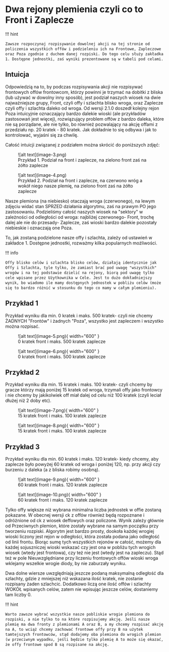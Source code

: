 # Dwa rejony plemienia czyli co to Front i Zaplecze


!!! hint

    Zawsze rozpoczynaj rozpisywanie dowolnej akcji na tej stronie od policzenia wszystkich offów i podzieleniu ich na Frontowe, Zapleczowe oraz Poza zgodnie z duchem danej rozpiski. Do tego celu służy zakładka 1. Dostępne jednostki, zaś wyniki prezentowane są w tabeli pod celami.

## Intuicja

Odpowiedzią na to, by podczas rozpisywania akcji nie rozpisywać frontowych offów frontowcom, którzy powinni je trzymać na dobitki z bliska (lub używać w dowolny inny sposób), jest podział naszych wiosek na dwie najważniejsze grupy, Front, czyli offy i szlachta blisko wroga, oraz Zaplecze czyli offy i szlachta daleko od wroga. Od wersji 2.1.0 doszedł kolejny rejon Poza intuicyjnie oznaczający bardzo dalekie wioski (ale przykładów zastosowań jest więcej), rozwiązujący problem offów z bardzo daleka, które nie są porządane, ale nie tylko, bo również pozwalający na akcję offami z przedziału np. 20 kratek - 80 kratek. Jak dokładnie to się odbywa i jak to kontrolować, wyjaśni się za chwilę.

Całość intuicji związanej z podziałem można skrócić do poniższych zdjęć:

<figure markdown="span">
  ![alt text](image-3.png)
  <figcaption>Przykład 1. Podział na front i zaplecze, na zielono front zaś na żółto zaplecze</figcaption>
</figure>

<figure markdown="span">
  ![alt text](image-4.png)
  <figcaption>Przykład 2. Podział na front i zaplecze, na czerwono wróg a wokół niego nasze plemię, na zielono front zaś na żółto zaplecze</figcaption>
</figure>

Nasze plemiona (na niebiesko) otaczają wroga (czerwonego), na lewym zdjęciu widać stan SPRZED działania algorytmu, zaś na prawym PO jego zastosowaniu. Podzieliśmy całość naszych wiosek na "sektory" w zależności od odległości od wroga: najbliżej czerwonego- Front, trochę dalej ale nie do przesady- Zaplecze, zaś wioski bardzo dalekie pozostały niebieskie i oznaczają one Poza.

To, jak zostaną podzielone nasze offy i szlachta, zależy od ustawień w zakładce 1. Dostępne jednostki, rozważmy kilka popularnych możliwości.

!!! info

    Offy blisko celów i szlachta blisko celów, działają identycznie jak Offy i Szlachta, tyle tylko, że zamiast brać pod uwagę "wszystkich" wrogów i na tej podstawie dzielić na rejony, biorą pod uwagę tylko cele wpisane przez Użytkownika w Cele. Jest to dużo dokładniejszy wynik, bo wiadomo ile mamy dostępnych jednostek w pobliżu celów (może się to bardzo różnić w stosunku do tego co mamy w całym plemieniu).

## Przykład 1

Przykład wyniku dla min. 0 kratek i maks. 500 kratek- czyli nie chcemy ŻADNYCH "Frontów" i żadnych "Poza", wszystko jest zapleczem i wszystko można rozpisać.

<figure markdown="span">
  ![alt text](image-5.png){ width="600" }
  <figcaption>0 kratek front i maks. 500 kratek zaplecze</figcaption>
</figure>

<figure markdown="span">
  ![alt text](image-6.png){ width="600" }
  <figcaption>0 kratek front i maks. 500 kratek zaplecze</figcaption>
</figure>

## Przykład 2

Przykład wyniku dla min. 15 kratek i maks. 100 kratek- czyli chcemy by gracze którzy mają poniżej 15 kratek od wroga, trzymali offy jako frontowcy i nie chcemy by jakikolwiek off miał dalej od celu niż 100 kratek (czyli leciał dłużej niż 2 doby etc).

<figure markdown="span">
  ![alt text](image-7.png){ width="600" }
  <figcaption>15 kratek front i maks. 100 kratek zaplecze</figcaption>
</figure>

<figure markdown="span">
  ![alt text](image-8.png){ width="600" }
  <figcaption>15 kratek front i maks. 100 kratek zaplecze</figcaption>
</figure>

## Przykład 3

Przykład wyniku dla min. 60 kratek i maks. 120 kratek- kiedy chcemy, aby zaplecze było powyżej 60 kratek od wroga i poniżej 120, np. przy akcji czy burzeniu z daleka (a z bliska robimy osobną).

<figure markdown="span">
  ![alt text](image-9.png){ width="600" }
  <figcaption>60 kratek front i maks. 120 kratek zaplecze</figcaption>
</figure>

<figure markdown="span">
  ![alt text](image-10.png){ width="600" }
  <figcaption>60 kratek front i maks. 120 kratek zaplecze</figcaption>
</figure>

Tylko offy większe niż wybrana minimalna liczba jednostek w offie zostaną pokazane. W obecnej wersji ck z offów również będą rozpoznane i odróżnione od ck z wiosek deffowych oraz policzone. Wynik zależy głównie od Przeciwnych plemion, które zostały wybrane na samym początku przy tworzeniu rozpiski. Algorytm jest bardzo prosty, dookoła każdej wrogiej wioski liczony jest rejon w odległości, która została podana jako odległość od linii frontu. Biorąc sumę tych wszystkich rejonów w całość, możemy dla każdej sojuszniczej wioski wskazać czy jest ona w pobliżu tych wrogich wiosek (wtedy jest frontowa), czy też nie jest (wtedy jest na zapleczu). Stąd też w pole Nieuwzględniane przy liczeniu frontowych offów wioski wroga wklejamy wszelkie wrogie diody, by nie zaburzały wyniku.

Dwa dolne wiersze uwzględniają jeszcze podaną maksymalną odległość dla szlachty, gdzie z mniejszej niż wskazana ilość kratek, nie zostanie rozpisany żaden szlachcic. Dodatkowo liczą one ilość offów i szlachty WOKÓŁ wpisanych celów, zatem nie wpisując jeszcze celów, dostaniemy tam liczby 0.

!!! hint

    Warto zawsze wybrać wszystkie nasze pobliskie wrogie plemiona do rozpiski, a nie tylko to na które rozpisujemy akcję. Jeśli nasze plemię ma dwa fronty z plemionami A oraz B, a my chcemy rozpisać akcję na A, to wciąż chcemy zachować frontowe offy przy B na użytek tamtejszych frontowców, stąd dodajemy oba plemiona do wrogich plemion (w przeciwnym wypadku, jeśli będzie tylko plemię A to może się okazać, że offy frontowe spod B są rozpisane na akcję.